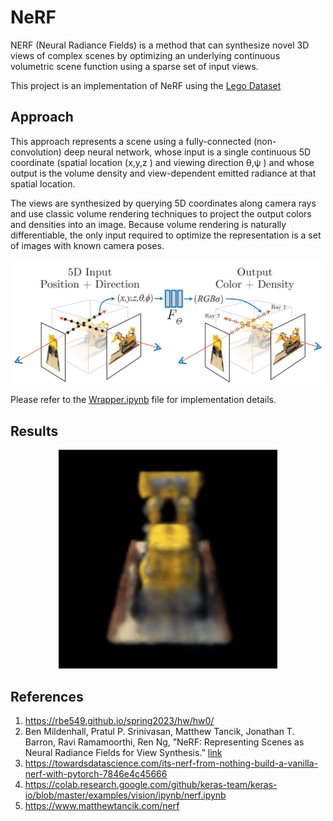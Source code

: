 ﻿# NeRF 

NERF (Neural Radiance Fields) is a method that can synthesize novel 3D views of complex scenes by optimizing an underlying continuous volumetric scene function using a sparse set of input views.

This project is an implementation of NeRF using the [Lego Dataset](https://drive.google.com/drive/folders/1lrDkQanWtTznf48FCaW5lX9ToRdNDF1a)

## Approach

This approach represents a scene using a fully-connected (non-convolution) deep neural network, whose input is a single continuous 5D coordinate (spatial location (x,y,z
) and viewing direction θ,ψ
) and whose output is the volume density and view-dependent emitted radiance at that spatial location.

The views are synthesized by querying 5D coordinates along camera rays and use classic volume rendering techniques to project the output colors and densities into an image. Because volume rendering is naturally differentiable, the only input required to optimize the representation is a set of images with known camera poses.




<p align="center">
  <img src="Assets\procedure.jpg" alt="procedure" width="500"/>
</p>

Please refer to the [Wrapper.ipynb](Wrapper.ipynb) file for implementation details.

## Results
<p align="center">
  <img src="Results\NeRF.gif" alt="NeRF" width="350"/>
</p>

## References
1. https://rbe549.github.io/spring2023/hw/hw0/
2.  Ben Mildenhall, Pratul P. Srinivasan, Matthew Tancik, Jonathan T.
Barron, Ravi Ramamoorthi, Ren Ng, ”NeRF: Representing Scenes as
Neural Radiance Fields for View Synthesis.” [link](https://arxiv.org/abs/2003.08934)
3. https://towardsdatascience.com/its-nerf-from-nothing-build-a-vanilla-nerf-with-pytorch-7846e4c45666
4. https://colab.research.google.com/github/keras-team/keras-io/blob/master/examples/vision/ipynb/nerf.ipynb
5. https://www.matthewtancik.com/nerf








